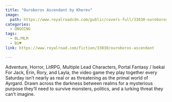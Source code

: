```yaml
---
title: "Ouroboros Ascendant by Kherev"
image:
  path: https://www.royalroadcdn.com/public/covers-full/33030-ouroboros-ascendant.jpg
categories:
  - ONGOING
tags:
  - BL/MLM
  - Bi♥
link: https://www.royalroad.com/fiction/33030/ouroboros-ascendant

---
```

Adventure, Horror, LitRPG, Multiple Lead Characters, Portal Fantasy / Isekai
For Jack, Erin, Rory, and Layla, the video game they play together every Saturday isn’t nearly as real or as threatening as the primal world of Ayrgard. Drawn across the darkness between realms for a mysterious purpose they’ll need to survive monsters, politics, and a lurking threat they can’t imagine.

